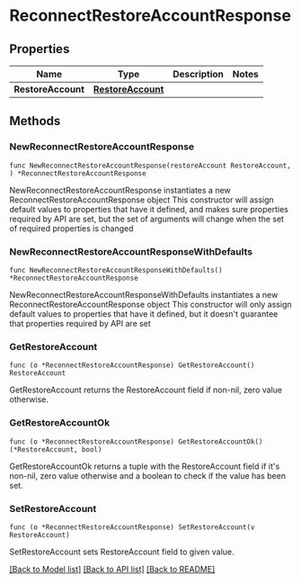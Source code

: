 # ReconnectRestoreAccountResponse

## Properties

Name | Type | Description | Notes
------------ | ------------- | ------------- | -------------
**RestoreAccount** | [**RestoreAccount**](RestoreAccount.md) |  | 

## Methods

### NewReconnectRestoreAccountResponse

`func NewReconnectRestoreAccountResponse(restoreAccount RestoreAccount, ) *ReconnectRestoreAccountResponse`

NewReconnectRestoreAccountResponse instantiates a new ReconnectRestoreAccountResponse object
This constructor will assign default values to properties that have it defined,
and makes sure properties required by API are set, but the set of arguments
will change when the set of required properties is changed

### NewReconnectRestoreAccountResponseWithDefaults

`func NewReconnectRestoreAccountResponseWithDefaults() *ReconnectRestoreAccountResponse`

NewReconnectRestoreAccountResponseWithDefaults instantiates a new ReconnectRestoreAccountResponse object
This constructor will only assign default values to properties that have it defined,
but it doesn't guarantee that properties required by API are set

### GetRestoreAccount

`func (o *ReconnectRestoreAccountResponse) GetRestoreAccount() RestoreAccount`

GetRestoreAccount returns the RestoreAccount field if non-nil, zero value otherwise.

### GetRestoreAccountOk

`func (o *ReconnectRestoreAccountResponse) GetRestoreAccountOk() (*RestoreAccount, bool)`

GetRestoreAccountOk returns a tuple with the RestoreAccount field if it's non-nil, zero value otherwise
and a boolean to check if the value has been set.

### SetRestoreAccount

`func (o *ReconnectRestoreAccountResponse) SetRestoreAccount(v RestoreAccount)`

SetRestoreAccount sets RestoreAccount field to given value.



[[Back to Model list]](../README.md#documentation-for-models) [[Back to API list]](../README.md#documentation-for-api-endpoints) [[Back to README]](../README.md)


